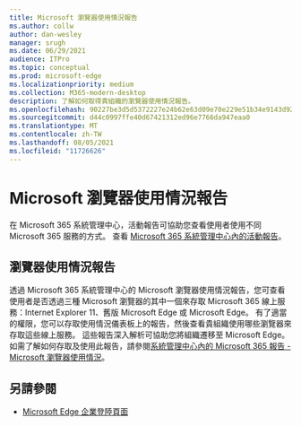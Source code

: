 ```yaml
---
title: Microsoft 瀏覽器使用情況報告
ms.author: collw
author: dan-wesley
manager: srugh
ms.date: 06/29/2021
audience: ITPro
ms.topic: conceptual
ms.prod: microsoft-edge
ms.localizationpriority: medium
ms.collection: M365-modern-desktop
description: 了解如何取得貴組織的瀏覽器使用情況報告。
ms.openlocfilehash: 90227be3d5d5372227e24b62e63d09e70e229e51b34e9143d92afb6d9ebfbd0c
ms.sourcegitcommit: d44c0997ffe40d67421312ed96e7766da947eaa0
ms.translationtype: MT
ms.contentlocale: zh-TW
ms.lasthandoff: 08/05/2021
ms.locfileid: "11726626"
---
```

# <a name="microsoft-browser-usage-report"></a>Microsoft 瀏覽器使用情況報告

在 Microsoft 365 系統管理中心，活動報告可協助您查看使用者使用不同 Microsoft 365 服務的方式。 查看 [Microsoft 365 系統管理中心內的活動報告](/microsoft-365/admin/activity-reports/activity-reports?view=o365-worldwide)。

## <a name="browser-usage-report"></a>瀏覽器使用情況報告

透過 Microsoft 365 系統管理中心的 Microsoft 瀏覽器使用情況報告，您可查看使用者是否透過三種 Microsoft 瀏覽器的其中一個來存取 Microsoft 365 線上服務：Internet Explorer 11、舊版 Microsoft Edge 或 Microsoft Edge。 有了適當的權限，您可以存取使用情況儀表板上的報告，然後查看貴組織使用哪些瀏覽器來存取這些線上服務。 這些報告深入解析可協助您將組織遷移至 Microsoft Edge。 如需了解如何存取及使用此報告，請參閱[系統管理中心內的 Microsoft 365 報告 - Microsoft 瀏覽器使用情況](/microsoft-365/admin/activity-reports/browser-usage-report?view=o365-worldwide)。

## <a name="see-also"></a>另請參閱

- [Microsoft Edge 企業登陸頁面](https://aka.ms/EdgeEnterprise)
